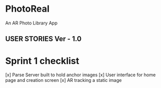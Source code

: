 # PhotoReal
An AR Photo Library App


## USER STORIES Ver - 1.0



# Sprint 1 checklist 

[x] Parse Server built to hold anchor images
[x] User interface for home page and creation screen
[x] AR tracking a static image
